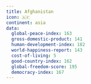 ```yaml
---
title: Afghanistan
icon: 🇦🇫
continent: asia
data:
  global-peace-index: 163
  gross-domestic-product: 141
  human-development-index: 182
  world-happiness-report: 143
  cost-of-living: 5
  good-country-index: 162
  global-freedom-score: 195
  democracy-index: 167
---
```

